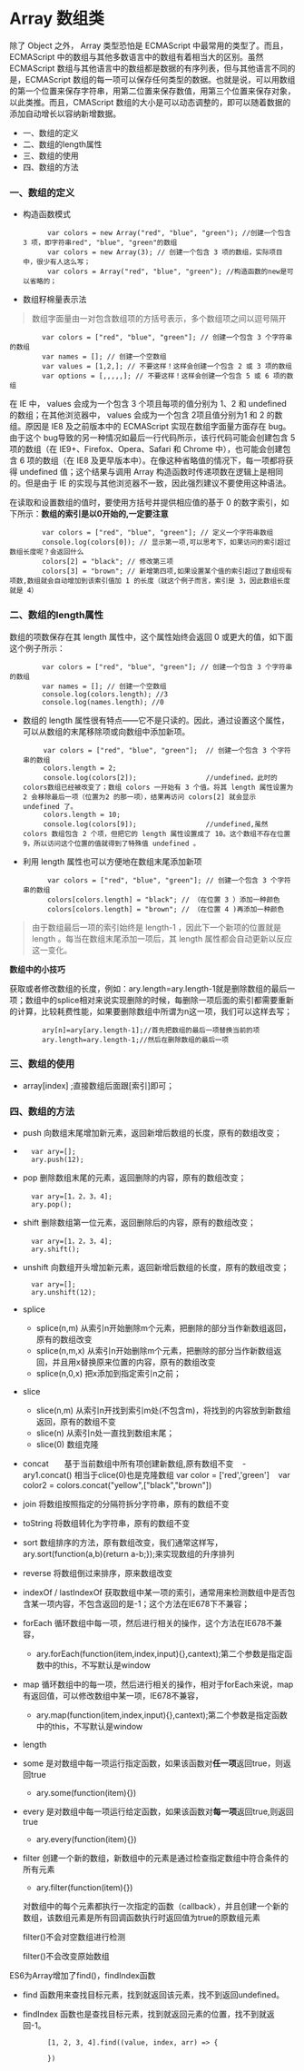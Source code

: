 # Array 数组类

除了 Object 之外， Array 类型恐怕是 ECMAScript 中最常用的类型了。而且，ECMAScript 中的数组与其他多数语言中的数组有着相当大的区别。虽然 ECMAScript 数组与其他语言中的数组都是数据的有序列表，但与其他语言不同的是，ECMAScript 数组的每一项可以保存任何类型的数据。也就是说，可以用数组的第一个位置来保存字符串，用第二位置来保存数值，用第三个位置来保存对象，以此类推。而且，CMAScript 数组的大小是可以动态调整的，即可以随着数据的添加自动增长以容纳新增数据。

- 一、数组的定义
- 二、数组的length属性
- 三、数组的使用
- 四、数组的方法

### 一、数组的定义

- 构造函数模式

            var colors = new Array("red", "blue", "green"); //创建一个包含 3 项，即字符串red", "blue", "green"的数组
            var colors = new Array(3); // 创建一个包含 3 项的数组，实际项目中，很少有人这么写；
            var colors = Array("red", "blue", "green"); //构造函数的new是可以省略的；

- 数组籽棉量表示法

> 数组字面量由一对包含数组项的方括号表示，多个数组项之间以逗号隔开

            var colors = ["red", "blue", "green"]; // 创建一个包含 3 个字符串的数组
            var names = []; // 创建一个空数组
            var values = [1,2,]; // 不要这样！这样会创建一个包含 2 或 3 项的数组
            var options = [,,,,,]; // 不要这样！这样会创建一个包含 5 或 6 项的数组


在 IE 中， values 会成为一个包含 3 个项且每项的值分别为 1、2 和 undefined 的数组；在其他浏览器中， values 会成为一个包含 2项且值分别为1 和 2 的数组。原因是 IE8 及之前版本中的 ECMAScript 实现在数组字面量方面存在 bug。由于这个 bug导致的另一种情况如最后一行代码所示，该行代码可能会创建包含 5 项的数组（在 IE9+、Firefox、Opera、Safari 和 Chrome 中），也可能会创建包含 6 项的数组（在 IE8 及更早版本中）。在像这种省略值的情况下，每一项都将获得 undefined 值；这个结果与调用 Array 构造函数时传递项数在逻辑上是相同的。但是由于 IE 的实现与其他浏览器不一致，因此强烈建议不要使用这种语法。

在读取和设置数组的值时，要使用方括号并提供相应值的基于 0 的数字索引，如下所示：**数组的索引是以0开始的,一定要注意**

            var colors = ["red", "blue", "green"]; // 定义一个字符串数组
            console.log(colors[0]); // 显示第一项,可以思考下，如果访问的索引超过数组长度呢？会返回什么
            colors[2] = "black"; // 修改第三项
            colors[3] = "brown"; // 新增第四项,如果设置某个值的索引超过了数组现有项数,数组就会自动增加到该索引值加 1 的长度（就这个例子而言，索引是 3，因此数组长度就是 4）

### 二、数组的length属性

数组的项数保存在其 length 属性中，这个属性始终会返回 0 或更大的值，如下面这个例子所示：

            var colors = ["red", "blue", "green"]; // 创建一个包含 3 个字符串的数组
            var names = []; // 创建一个空数组
            console.log(colors.length); //3
            console.log(names.length); //0

-  数组的 length 属性很有特点——它不是只读的。因此，通过设置这个属性，可以从数组的末尾移除项或向数组中添加新项。

            var colors = ["red", "blue", "green"];  // 创建一个包含 3 个字符串的数组
            colors.length = 2;
            console.log(colors[2]);                 //undefined，此时的colors数组已经被改变了；数组 colors 一开始有 3 个值。将其 length 属性设置为 2 会移除最后一项（位置为2 的那一项），结果再访问 colors[2] 就会显示 undefined 了。
            colors.length = 10;
            console.log(colors[9]);                 //undefined,虽然 colors 数组包含 2 个项，但把它的 length 属性设置成了 10。这个数组不存在位置 9，所以访问这个位置的值就得到了特殊值 undefined 。

- 利用 length 属性也可以方便地在数组末尾添加新项

            var colors = ["red", "blue", "green"]; // 创建一个包含 3 个字符串的数组
            colors[colors.length] = "black"; // （在位置 3 ）添加一种颜色
            colors[colors.length] = "brown"; // （在位置 4 )再添加一种颜色
 > 由于数组最后一项的索引始终是 length-1 ，因此下一个新项的位置就是 length 。每当在数组末尾添加一项后，其 length 属性都会自动更新以反应这一变化。

**数组中的小技巧**

 获取或者修改数组的长度，例如：ary.length=ary.length-1就是删除数组的最后一项；数组中的splice相对来说实现删除的时候，每删除一项后面的索引都需要重新的计算，比较耗费性能，如果要删除数组中所谓为n这一项，我们可以这样去写；
            
            ary[n]=ary[ary.length-1];//首先把数组的最后一项替换当前的项
            ary.length=ary.length-1;//然后在删除数组的最后一项

### 三、数组的使用

- array[index] ;直接数组后面跟[索引]即可；

### 四、数组的方法

- push 向数组末尾增加新元素，返回新增后数组的长度，原有的数组改变；
- 
        var ary=[];
        ary.push(12);
  
- pop 删除数组末尾的元素，返回删除的内容，原有的数组改变；

        var ary=[1，2，3，4];
        ary.pop();

- shift 删除数组第一位元素，返回删除后的内容，原有的数组改变；

        var ary=[1，2，3，4];
        ary.shift();

- unshift 向数组开头增加新元素，返回新增后数组的长度，原有的数组改变；

        var ary=[];
        ary.unshift(12);

- splice
    - splice(n,m)   从索引n开始删除m个元素，把删除的部分当作新数组返回，原有的数组改变
    - splice(n,m,x) 从索引n开始删除m个元素，把删除的部分当作新数组返回，并且用x替换原来位置的内容，原有的数组改变
    - splice(n,0,x) 把x添加到指定索引n之前；
- slice
    - slice(n,m)    从索引n开找到索引m处(不包含m)，将找到的内容放到新数组返回，原有的数组不变
    - slice(n)      从索引n处一直找到数组末尾；
    - slice(0)      数组克隆
    
- concat        基于当前数组中所有项创建新数组,原有数组不变
    - ary1.concat() 相当于clice(0)也是克隆数组
    var color = ['red','green']
    var color2 = colors.concat("yellow",["black","brown"])
    
- join      将数组按照指定的分隔符拆分字符串，原有的数组不变
- toString  将数组转化为字符串，原有的数组不变
- sort      数组排序的方法，原有数组改变，我们通常这样写，ary.sort(function(a,b){return a-b;});来实现数组的升序排列 
- reverse    将数组倒过来排序，原来数组改变
- indexOf / lastIndexOf 获取数组中某一项的索引，通常用来检测数组中是否包含某一项内容，不包含返回的是-1；这个方法在IE678下不兼容；
- forEach   循环数组中每一项，然后进行相关的操作，这个方法在IE678不兼容，
    - ary.forEach(function(item,index,input){},cantext);第二个参数是指定函数中的this，不写默认是window
    
- map    循环数组中的每一项，然后进行相关的操作，相对于forEach来说，map有返回值，可以修改数组中某一项，IE678不兼容，
    - ary.map(function(item,index,input){},cantext);第二个参数是指定函数中的this，不写默认是window
    
- length
- some  是对数组中每一项运行指定函数，如果该函数对**任一项**返回true，则返回true
    - ary.some(function(item){})
    
- every 是对数组中每一项运行给定函数，如果该函数对**每一项**返回true,则返回true
    - ary.every(function(item){})
    
- filter 创建一个新的数组，新数组中的元素是通过检查指定数组中符合条件的所有元素
    - ary.filter(function(item){})
    
    对数组中的每个元素都执行一次指定的函数（callback），并且创建一个新的数组，该数组元素是所有回调函数执行时返回值为true的原数组元素
    
    filter()不会对空数组进行检测
    
    filter()不会改变原始数组
    
ES6为Array增加了find()，findIndex函数

- find 函数用来查找目标元素，找到就返回该元素，找不到返回undefined。

- findIndex 函数也是查找目标元素，找到就返回元素的位置，找不到就返回-1。

            [1, 2, 3, 4].find((value, index, arr) => {

            })

  
    
